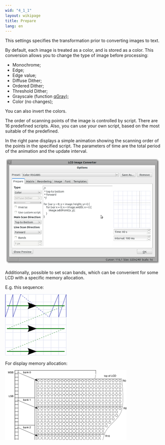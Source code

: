 ```yaml
---
wid: "4_1_1"
layout: wikipage
title: Prepare
lang: en
---
```

This settings specifies the transformation prior to converting images to text.

By default, each image is treated as a color, and is stored as a color. This conversion allows you to change the type of image before processing:

  *  Monochrome;
  *  Edge;
  *  Edge value;
  *  Diffuse Dither;
  *  Ordered Dither;
  *  Threshold Dither;
  *  Grayscale (function [qGray](http://qt-project.org/doc/qt-4.8/qcolor.html#qGray-2));
  *  Color (no changes);

You can also invert the colors.

The order of scanning points of the image is controlled by script. There are 16 predefined scripts. Also, you can use your own script, based on the most suitable of the predefined.

In the right pane displays a simple animation showing the scanning order of the points in the specified script. The parameters of time are the total period of the animation and the update interval.

![Prepare dialog](prepare-1.png "Prepare dialog")

Additionally, possible to set scan bands, which can be convenient for some LCD with a specific memory allocation.

E.g. this sequence:

![Scan direction example](prepare-2.png "Scan direction example")

For display memory allocation:

![Memory allocation example](prepare-3.png "Memory allocation example")
